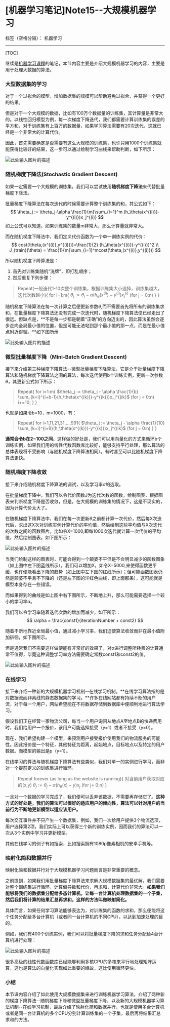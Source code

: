 ﻿# [机器学习笔记]Note15--大规模机器学习

标签（空格分隔）： 机器学习

---
[TOC]

继续是[机器学习课程](https://www.coursera.org/learn/machine-learning)的笔记，本节内容主要是介绍大规模机器学习的内容，主要是用于处理大数据的算法。

### 大型数据集的学习
  对于一个过拟合的模型，增加数据集的规模可以帮助避免过拟合，并获得一个更好的结果。
  
  但是对于一个大规模的数据，比如有100万个数据量的训练集，其计算量是非常大的。以线性回归模型为例，每一次梯度下降迭代，我们都需要计算训练集的误差的平方和，对于训练集有上百万的数据量，如果学习算法需要有20次迭代，这就已经是一个非常大的计算代价。
  
  因此，首先需要确定是否需要有这么大规模的训练集，也许只用1000个训练集就能获得比较好的结果，这一步可以通过绘制学习曲线来帮助判断，如下所示：
  
  ![此处输入图片的描述][1]
  
### 随机梯度下降法(Stochastic Gradient Descent)
  如果一定需要一个大规模的训练集，我们可以尝试使用**随机梯度下降法**来代替批量梯度下降法。
  
  批量梯度下降算法在每次迭代的时候需要计算整个训练集的和，其公式如下：
$$
\theta_j := \theta_j-\alpha \frac{1}{m}\sum_{i=1}^m (h_\theta(x^{(i)})-y^{(i)})x_j^{(i)}
$$
如上公式可以知道，如果训练集的数量m非常大，那么计算量就非常大。

而在随机梯度下降法中，我们定义代价函数为一个单一训练实例的代价：
$$
cost(\theta,(x^{(i)},y^{(i)}))=\frac{1}{2} (h_\theta(x^{(i)})-y^{(i)})^2 \\
J_{train}(\theta) = \frac{1}{m}\sum_{i=1}^mcost(\theta,(x^{(i)},y^{(i)}))
$$

所以随机梯度下降算法是：

1. 首先对训练集随机“洗牌”，即打乱顺序；
2. 然后重复下列步骤：

> Repeat(一般迭代1-10次整个训练集，根据训练集大小选择，训练集越大，迭代次数越小){
    for i=1:m{
    $\theta_j := \theta_j - \alpha(h_\theta(x^{(i)})-y^{(i)})x_j^{(i)}$
    (for j = 0:n)
    }
}

随机梯度下降算法在每一次计算之后便更新参数$\theta$,而不需要首先将所有的训练集求和，在批量梯度下降算法还没有完成一次迭代时，随机梯度下降算法便已经走出了很远。但缺点是，**不是每一步都是朝着“正确”的方向迈出的，因此算法虽然会逐步走向全局最小值的位置，但是可能无法站到那个最小值的那一点，而是在最小值点附近徘徊。**如下图所示

![此处输入图片的描述][2]

### 微型批量梯度下降（Mini-Batch Gradient Descent)
  接下来介绍第三种梯度下降算法--微型批量梯度下降算法，它是介于批量梯度下降算法和随机梯度下降算法之间的算法，每次迭代使用b个训练实例，更新一次参数$\theta$，其更新公式如下所示：
> Repeat{
    for i=1:m{
    $\theta_j := \theta_j - \alpha \frac{1}{b} \sum_{k=i}^{i+b-1}(h_\theta(x^{(k)})-y^{(k)})x_j^{(ik}$
    (for j = 0:n)
    i+=10;
    }
}

也就是如果令b=10，m=1000，有：
> Repeat{
    for i=1,11,21,31,...,991{
    $\theta_j := \theta_j - \alpha \frac{1}{10} \sum_{k=i}^{i+9}(h_\theta(x^{(k)})-y^{(k)})x_j^{(ik}$
    (for j = 0:n)
    }
}

**通常会令b在2~100之间**。这样做的好处是，我们可以用向量化的方式来循环b个训练实例，如果我们用的线性代数函数库比较好，能够支持平行处理，那么算法的总体表现将不受影响（与随机梯度下降算法相同）。有时甚至可以比随机梯度下降算法更快。

### 随机梯度下降收敛
  接下来介绍随机梯度下降算法的调试，以及学习率$\alpha$的选取。
  
  在批量梯度下降中，我们可以令代价函数J为迭代次数的函数，绘制图表，根据图表来判断梯度下降是否收敛，但是，在大规模的训练集的情况下，这是不现实的，因为计算代价太大了。
  
  在随机梯度下降算法中，我们在每一次更新$\theta$之前都计算一次代价，然后每X次迭代后，求出这X次对训练实例计算代价的平均值，然后绘制这些平均值与X次迭代的次数之间的函数图片。比如令X=1000,即每1000次迭代就计算一次代价的平均值，然后绘制图表。如下图所示：
  
  ![此处输入图片的描述][3]
  
  当我们绘制这样的图表时，可能会得到一个颠婆不平但是不会明显减少的函数图象（如上图中左下图蓝线所示）。我们可以增加X，如令X=5000,来使得函数更平缓，也许便能看出下降的趋势（如上图中左下图的红线所示）；但可能函数图表仍然是颠婆不平且不下降的（还是左下图的洋红色曲线，即上面那条），这可能就是模型本身存在一些错误。
  
  而如果得到的曲线是如上图中右下图所示，不断地上升，那么可能需要选择一个较小的学习率$\alpha$。
  
  我们可以令学习率随着迭代次数的增加而减少，如下所示：
$$
\alpha = \frac{const1}{iterationNumber + const2}
$$

随着不断地靠近全局最小值，通过减小学习率，我们迫使算法收敛而非在最小值附加徘徊，如下图所示。

但是通常我们不需要这样做便能有非常好的效果了，对$\alpha$进行调整所耗费的计算通常不值得，毕竟这种调整学习率方法需要确定常数const1和const2的值。

![此处输入图片的描述][4]

### 在线学习
  接下来介绍一种新的大规模机器学习机制--在线学习机制。**在线学习算法指的是对数据流而非离线的静态数据集的学习。**许多在线网站都有持续不断的用户流，对于每一个用户，网站希望能在不将数据存储到数据库中便顺利地进行算法学习。
  
  假设我们正在经营一家物流公司，每当一个用户询问从地点A至地点B的快递费用时，我们给用户一个报价，该用户可能选择接受（y=1）或者不接受（y=0）。
  
  现在，我们希望构建一个模型，来预测用户接受报价使用我们的物流服务的可能性。因此报价是一个特征，其他特征为距离，起始地点，目标地点以及特定的用户数据。而模型的输出是p（y=1）。
  
  在线学习的算法与随机梯度下降算法有些类似，我们对单一的实例进行学习，而非对一个提前定义的训练集进行循环。
> Repeat forever (as long as the website is running){
    对当前用户获取对应的(x,y)
    $\theta_j := \theta_j- \alpha(h_\theta(x) - y)x_j$
    (for j= 0:n)
}

一旦对一个数据的学习完成了，我们便可以丢弃该数据，不需要再存储它了。**这种方式的好处是，我们的算法可以很好的适应用户的倾向性，算法可以针对用户的当前行为不断地更新模型以适应该用户。**

每次交互事件并不只产生一个数据集，例如，我们一次给用户提供3个物流选项，用户选择第2项，我们实际上可以获得三个新的训练实例，因而我们的算法可以一次从3个实例中学习并更新模型。

其他在线学习的例子有如搜索，比如搜索拥有1080p像素相机的安卓手机等。

### 映射化简和数据并行
  映射化简和数据并行对于大规模机器学习问题而言是非常重要的概念。
  
  之前提到，如果我们用批量梯度下降算法来求解大规模数据集的最优解，我们需要对整个训练集进行循环，计算偏导数和代价，再求和，计算代价非常大。**如果我们能够将我们的数据集分配给多态计算机，让每一台计算机处理数据集的一个子集，然后我们将计算的结果汇总再求和，这样的方法叫做映射简化。**
  
  具体而言，如果任何学习算法能够表达为，对训练集的函数的求和，那么便能将这个任务分配给多台计算机（或者同一台计算机的不同CPU），以达到加速处理的目的。
  
  例如，我们有400个训练实例，我们可以将批量梯度下降的求和任务分配给4台计算机进行处理：
  
![此处输入图片的描述][5]

很多高级的线性代数函数库已经能够利用多核CPU的多核来平行地处理矩阵运算，这也是算法的向量化实现如此重要的缘故，这比使用循环更快。

### 小结
  本节课内容介绍了如此使用大规模数据集来进行训练机器学习算法，介绍了两种新的梯度下降算法--随机梯度下降和微型批量梯度下降，以及新的大规模机器学习算法机制--在线学习机制，最后介绍了映射化简和数据并行，也就是使用多台计算机或者是同一台计算机的多个CPU分别计算训练集的一个子集，最后再将结果汇总求和的方法。
  
  

  


  [1]: http://img.blog.csdn.net/20160805161936672
  [2]: http://img.blog.csdn.net/20160805163613663
  [3]: http://img.blog.csdn.net/20160805170228213
  [4]: http://img.blog.csdn.net/20160805171157478
  [5]: http://img.blog.csdn.net/20160805173034482
